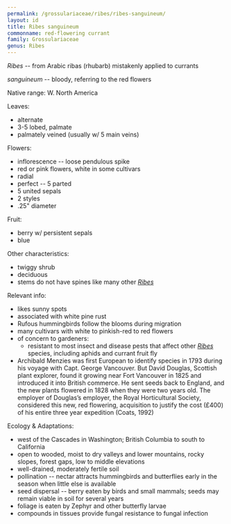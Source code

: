 ```yaml
---
permalink: /grossulariaceae/ribes/ribes-sanguineum/
layout: id
title: Ribes sanguineum
commonname: red-flowering currant
family: Grossulariaceae
genus: Ribes
---
```


*Ribes* -- from Arabic ribas (rhubarb) mistakenly applied to currants

*sanguineum* -- bloody, referring to the red flowers

Native range: W. North America

Leaves:
  - alternate
  - 3-5 lobed, palmate
  - palmately veined (usually w/ 5 main veins)

Flowers:
  - inflorescence -- loose pendulous spike
  - red or pink flowers, white in some cultivars
  - radial
  - perfect -- 5 parted
  - 5 united sepals
  - 2 styles
  - .25" diameter

Fruit:
  - berry w/ persistent sepals
  - blue

Other characteristics:
  - twiggy shrub
  - deciduous
  - stems do not have spines like many other *[Ribes](..)*

Relevant info:
  - likes sunny spots
  - associated with white pine rust
  - Rufous hummingbirds follow the blooms during migration
  - many cultivars with white to pinkish-red to red flowers
  - of concern to gardeners:
    - resistant to most insect and disease pests that affect other *[Ribes](..)* species, including aphids and currant fruit fly
  - Archibald Menzies was first European to identify species in 1793 during his voyage with Capt. George Vancouver. But David Douglas, Scottish plant explorer, found it growing near Fort Vancouver in 1825 and introduced it into British commerce. He sent seeds back to England, and the new plants flowered in 1828 when they were two years old. The employer of Douglas’s employer, the Royal Horticultural Society, considered this new, red flowering, acquisition to justify the cost (£400) of his entire three year expedition (Coats, 1992)

Ecology & Adaptations:
  - west of the Cascades in Washington; British Columbia to south to California
  - open to wooded, moist to dry valleys and lower mountains, rocky slopes, forest gaps, low to middle elevations
  - well-drained, moderately fertile soil
  - pollination -- nectar attracts hummingbirds and butterflies early in the season when little else is available
  - seed dispersal -- berry eaten by birds and small mammals; seeds may remain viable in soil for several years
  - foliage is eaten by Zephyr and other butterfly larvae
  - compounds in tissues provide fungal resistance to fungal infection
